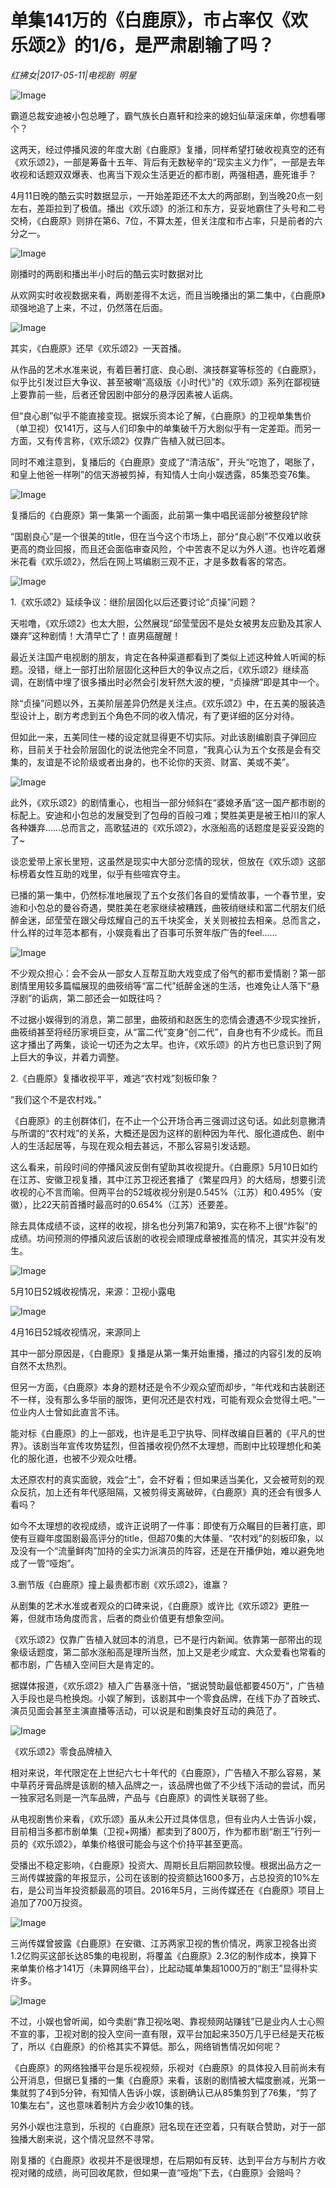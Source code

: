 # 单集141万的《白鹿原》，市占率仅《欢乐颂2》的1/6，是严肃剧输了吗？

*红拂女|2017-05-11|电视剧 
                                                明星*

![Image](http://p9.pstatp.com/large/2ed40002d6b6d68275e6)

霸道总裁安迪被小包总睡了，霸气族长白嘉轩和捡来的媳妇仙草滚床单，你想看哪个？

这两天，经过停播风波的年度大剧《白鹿原》复播，同样希望打破收视真空的还有《欢乐颂2》，一部是筹备十五年、背后有无数秘辛的“现实主义力作”，一部是去年收视和话题双双爆表、也离当下观众生活更近的都市剧，两强相遇，鹿死谁手？

4月11日晚的酷云实时数据显示，一开始差距还不太大的两部剧，到当晚20点一刻左右，差距拉到了极值。播出《欢乐颂》的浙江和东方，妥妥地霸住了头号和二号交椅，《白鹿原》则排在第6、7位，不算太差，但关注度和市占率，只是前者的六分之一。

![Image](http://p9.pstatp.com/large/2ece00041ba6a0149b28)

刚播时的两剧和播出半小时后的酷云实时数据对比

从欢网实时收视数据来看，两剧差得不太远，而且当晚播出的第二集中，《白鹿原》顽强地追了上来，不过，仍然落在后面。

![Image](http://p3.pstatp.com/large/2ec700040dcadc7c9791)

其实，《白鹿原》还早《欢乐颂2》一天首播。

从作品的艺术水准来说，有着巨著打底、良心剧、演技群宴等标签的《白鹿原》，似乎比引发过巨大争议、甚至被嘲“高级版《小时代》”的《欢乐颂》系列在鄙视链上要靠前一些，后者还曾因剧中部分的悬浮因素被人诟病。

但“良心剧”似乎不能直接变现。据娱乐资本论了解，《白鹿原》的卫视单集售价（单卫视）仅141万，这与人们印象中的单集破千万大剧似乎有一定差距。而另一方面，又有传言称，《欢乐颂2》仅靠广告植入就已回本。

同时不难注意到，复播后的《白鹿原》变成了“清洁版”，开头“吃饱了，喝胀了，和皇上他爸一样咧”的信天游被剪掉，有知情人士向小娱透露，85集恐变76集。

![Image](http://p3.pstatp.com/large/2ed40002c62adff66023)

复播后的《白鹿原》第一集第一个画面，此前第一集中唱民谣部分被整段铲除

“国剧良心”是一个很美的title，但在当今这个市场上，部分“良心剧”不仅难以收获更高的商业回报，而且还会面临审查风险，个中苦衷不足以为外人道。也许吃着爆米花看《欢乐颂2》，然后在网上骂编剧三观不正，才是多数看客的常态。

![Image](http://p3.pstatp.com/large/2ec40004dcd849801b03)

1.《欢乐颂2》延续争议：继阶层固化以后还要讨论“贞操”问题？

天啦噜，《欢乐颂2》也太大胆，公然展现“邱莹莹因不是处女被男友应勤及其家人嫌弃”这种剧情！大清早亡了！直男癌醒醒！

最近关注国产电视剧的朋友，肯定在各种渠道都看到了类似上述这种耸人听闻的标题。没错，继上一部打出阶层固化这种巨大的争议点之后，《欢乐颂2》继续高调，在剧情中埋了很多播出时必然会引发轩然大波的梗，“贞操牌”即是其中一个。

除“贞操”问题以外，五美阶层差异仍然是关注点。《欢乐颂2》中，在五美的服装造型设计上，剧方考虑到五个角色不同的收入情况，有了更详细的区分对待。

但如此一来，五美同住一楼的设定就显得更不切实际。对此该剧编剧袁子弹回应称，目前关于社会阶层固化的说法他完全不同意，“我真心认为五个女孩是会有交集的，友谊是不论阶级或者出身的，也不论你的天资、财富、美或不美”。

![Image](http://p3.pstatp.com/large/2ec700040dccdf36852c)

此外，《欢乐颂2》的剧情重心，也相当一部分倾斜在“婆媳矛盾”这一国产都市剧的标配上。安迪和小包总的发展受到了包母的百般刁难；樊胜美更是被王柏川的家人各种嫌弃……总而言之，高歌猛进的《欢乐颂2》，水涨船高的话题度是妥妥没跑的了~

谈恋爱带上家长里短，这虽然是现实中大部分恋情的现状，但放在《欢乐颂》这部标榜着女性互助的戏里，似乎有些喧宾夺主。

已播的第一集中，仍然标准地展现了五个女孩们各自的爱情故事，一个春节里，安迪和小包总的曼谷奇遇，樊胜美在老家继续被糟践，曲筱绡继续和富二代朋友们纸醉金迷，邱莹莹在跟父母炫耀自己的五千块奖金，关关则被拉去相亲。总而言之，什么样的过年范本都有，小娱竟看出了百事可乐贺年版广告的feel……

![Image](http://p1.pstatp.com/large/2edc0002b67b12849547)

不少观众担心：会不会从一部女人互帮互助大戏变成了俗气的都市爱情剧？第一部剧情里用较多篇幅展现的曲筱绡等“富二代”纸醉金迷的生活，也难免让人落下“悬浮剧”的诟病，第二部还会一如既往吗？

不过据小娱得到的消息，第二部里，曲筱绡和赵医生的恋情会遭遇不少现实挫折，曲筱绡甚至将经历家境巨变，从“富二代”变身“创二代”，自身也有不少成长。而且这才播出了两集，谈论一切还为之太早。也许，《欢乐颂》的片方也已意识到了网上巨大的争议，并着力调整。

2.《白鹿原》复播收视平平，难逃“农村戏”刻板印象？

“我们这个不是农村戏。”

《白鹿原》的主创群体们，在不止一个公开场合再三强调过这句话。如此刻意撇清与所谓的“农村戏”的关系，大概还是因为这样的剧种因为年代、服化道成色、剧中人的生活起居等，与现在观众相去甚远，不那么容易引发话题。

这么看来，前段时间的停播风波反倒有望助其收视提升。《白鹿原》5月10日如约在江苏、安徽卫视复播，其中江苏卫视还套播了《繁星四月》的大结局，想要引流收视的心不言而喻。但两平台的52城收视分别是0.545%（江苏）和0.495%（安徽），比22天前首播时最高时的0.654%（江苏）还要差。

除去具体成绩不谈，这样的收视，排名也分列第7和第9，实在称不上很“炸裂”的成绩。坊间预测的停播风波后该剧的收视会顺理成章被推高的情况，其实并没有发生。

![Image](http://p1.pstatp.com/large/2edd00025b1f9d6b8572)

5月10日52城收视情况，来源：卫视小露电

![Image](http://p1.pstatp.com/large/2ece00041ba78559f06c)

4月16日52城收视情况，来源同上

其中一部分原因是，《白鹿原》复播是从第一集开始重播，播过的内容引发的反响自然不太热烈。

但另一方面，《白鹿原》本身的题材还是令不少观众望而却步，“年代戏和古装剧还不一样，没有那么多华丽的服饰，更何况还是农村戏，可能有观众会觉得土吧。”一位业内人士曾如此直言不讳。

能对标《白鹿原》的上一部戏，也许是毛卫宁执导、同样改编自巨著的《平凡的世界》。该剧当年宣传攻势猛烈，但首播收视仍然不太理想，而剧中比较理想化和美化的服化道，也被不少观众吐槽。

太还原农村的真实面貌，戏会“土”，会不好看；但如果适当美化，又会被苛刻的观众反抗，加上还有年代感阻隔，又被剪得支离破碎，《白鹿原》真的还会有很多人看吗？

如今不太理想的收视成绩，或许正说明了一件事：即使有万众瞩目的巨著打底，即使有豆瓣年度国剧最高评分的title，但超70集的大体量、“农村戏”的刻板印象，以及没有一个“流量鲜肉”加持的全实力派演员的阵容，还是在开播伊始，难以避免地成了一管“哑炮”。

3.删节版《白鹿原》撞上最贵都市剧《欢乐颂2》，谁赢？

从剧集的艺术水准或者观众的口碑来说，《白鹿原》或许比《欢乐颂2》更胜一筹，但就市场角度而言，后者的商业价值更有想象空间。

《欢乐颂2》仅靠广告植入就回本的消息，已不是行内新闻。依靠第一部带出的现象级话题度，第二部水涨船高是理所当然，加上又是老少咸宜、大众爱看也常看的都市剧，广告植入空间巨大是肯定的。

据媒体报道，《欢乐颂2》植入广告暴涨十倍，“据说赞助最低都要450万”，广告植入手段也是鸟枪换炮。小娱了解到，该剧其中一个零食品牌，在线下办了首映式、演员见面会甚至主演直播等活动，可以说是和剧集良好互动的典范了。

![Image](http://p3.pstatp.com/large/2ec700040dcdaa04ef1e)

《欢乐颂2》零食品牌植入

相对来说，年代限定在上世纪六七十年代的《白鹿原》，广告植入不那么容易，某中草药牙膏品牌是该剧的植入品牌之一，该品牌也做了不少线下活动的尝试，而另一独家冠名则是一汽车品牌，产品与《白鹿原》的调性关联弱了些。

从电视剧售价来看，《欢乐颂》虽从未公开过具体信息，但有业内人士告诉小娱，目前相当多都市剧单集（卫视+网播）都卖到了800万，作为都市剧“剧王”行列一员的《欢乐颂2》，单集价格很可能会与这个价持平甚至更高。

受播出不稳定影响，《白鹿原》投资大、周期长且后期回款较慢。根据出品方之一三尚传媒披露的年报显示，公司在该剧的投资额达1600多万，占总投资的10%左右，是公司当年投资额最高的项目。2016年5月，三尚传媒还在《白鹿原》项目上追加了700万投资。

![Image](http://p1.pstatp.com/large/2eda0002b099fbee9bf7)

三尚传媒曾披露《白鹿原》在安徽、江苏两家卫视的售价情况，两家卫视各出资1.2亿购买这部长达85集的电视剧，将覆盖《白鹿原》2.3亿的制作成本，换算下来单集价格才141万（未算网络平台），比起动辄单集超1000万的“剧王”显得朴实许多。

![Image](http://p1.pstatp.com/large/2eda0002b0988a3427d5)

不过，小娱也曾听闻，如今卖剧“靠卫视吆喝、靠视频网站赚钱”已是业内人士心照不宣的事，卫视对剧的投入空间一直有限，双平台加起来350万几乎已经是天花板了，所以《白鹿原》的价格其实不算低。那么，网络销售情况如何呢？

《白鹿原》的网络独播平台是乐视视频，乐视对《白鹿原》的具体投入目前尚未有公开消息，但据已复播的一集《白鹿原》来看，该剧的剧情被大幅度删减，光第一集就剪了4到5分钟，有知情人告诉小娱，该剧确认已从85集剪到了76集，“剪了10集左右”，这也意味着制片方会少收10集的钱。

另外小娱也注意到，乐视的《白鹿原》冠名现在还空着，只有联合赞助，对于一部独播大剧来说，这个情况显然不寻常。

刚复播的《白鹿原》收视并不是很理想，在后期如有反转、达到平台方与制片方收视对赌的成绩，尚可回收尾款，但如果一直“哑炮”下去，《白鹿原》会赔吗？

